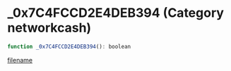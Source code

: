 # _0x7C4FCCD2E4DEB394 (Category networkcash)

```js
function _0x7C4FCCD2E4DEB394(): boolean
```

[filename](_0x7C4FCCD2E4DEB394_m.md ':include')